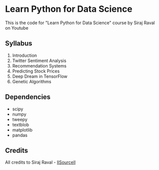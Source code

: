 # Learn Python for Data Science

This is the code for "Learn Python for Data Science" course by Siraj Raval on Youtube

## Syllabus 

1. Introduction
2. Twitter Sentiment Analysis
3. Recommendation Systems
4. Predicting Stock Prices
5. Deep Dream in TensorFlow
6. Genetic Algorithms


## Dependencies

* scipy
* numpy
* tweepy
* textblob
* matplotlib
* pandas

## Credits

All credits to Siraj Raval - [llSourcell](https://github.com/llSourcell)
